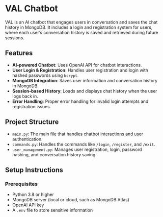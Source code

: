 # VAL Chatbot

VAL is an AI chatbot that engages users in conversation and saves the chat history in MongoDB. It includes a login and registration system for users, where each user’s conversation history is saved and retrieved during future sessions.

## Features
- **AI-powered Chatbot**: Uses OpenAI API for chatbot interactions.
- **User Login & Registration**: Handles user registration and login with hashed passwords using `bcrypt`.
- **MongoDB Integration**: Saves user information and conversation history in MongoDB.
- **Session-based History**: Loads and displays chat history when the user logs back in.
- **Error Handling**: Proper error handling for invalid login attempts and registration issues.

## Project Structure

- `main.py`: The main file that handles chatbot interactions and user authentication.
- `commands.py`: Handles the commands like `/login`, `/register`, and `/exit`.
- `user_management.py`: Manages user registration, login, password hashing, and conversation history saving.

## Setup Instructions

### Prerequisites
- Python 3.8 or higher
- MongoDB server (local or cloud, such as MongoDB Atlas)
- OpenAI API key
- A `.env` file to store sensitive information


